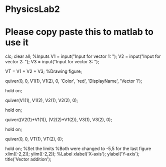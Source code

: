# PhysicsLab2
# Please copy paste this to matlab to use it

clc;
clear all;
%Inputs
V1 = input("Input for vector 1: ");
V2 = input("Input for vector 2: ");
V3 = input("Input for vector 3: ");

VT = V1 + V2 + V3;
%Drawing
figure;

quiver(0, 0, V1(1), V1(2), 0, 'Color', 'red', 'DisplayName', 'Vector 1');

hold on;

quiver(V1(1), V1(2), V2(1), V2(2), 0);

hold on;

quiver((V2(1)+V1(1)), (V2(2)+V1(2)), V3(1), V3(2), 0);

hold on;

quiver(0, 0, VT(1), VT(2), 0);

hold on;
%Set the limits
%Both were changed to -5,5 for the last figure
xlim([-2,2]);
ylim([-2,2]);
%Label
xlabel('X-axis');
ylabel('Y-axis');
title('Vector addition');
